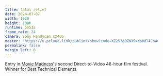 ```yaml
---
title: fatal relief
date: 2024-07-07
width: 1920
height: 1080
runtime: 5m51s
frame_rate: 24
camera: Sony Handycam CX405
master: "https://u.pcloud.link/publink/show?code=XZ257g0ZN35xXo0dT4Jo4u1W3xpjyYoX95dk"
permalink: false
margin_left: 0
---
```


Entry in [Movie Madness](https://moviemadness.org/)'s second Direct-to-Video 48-hour film festival. Winner for Best Technical Elements.
